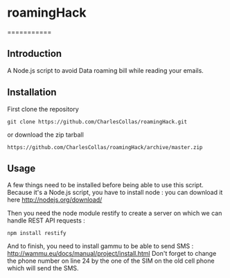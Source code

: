 # roamingHack
===========

## Introduction

A Node.js script to avoid Data roaming bill while reading your emails.

## Installation

First clone the repository
```
git clone https://github.com/CharlesCollas/roamingHack.git
```

or download the zip tarball
```
https://github.com/CharlesCollas/roamingHack/archive/master.zip
```

## Usage

A few things need to be installed before being able to use this script.
Because it's a Node.js script, you have to install node : you can download it here http://nodejs.org/download/

Then you need the node module restify to create a server on which we can handle REST API requests :

```
npm install restify
```

And to finish, you need to install gammu to be able to send SMS : http://wammu.eu/docs/manual/project/install.html
Don't forget to change the phone number on line 24 by the one of the SIM on the old cell phone which will send the SMS.
